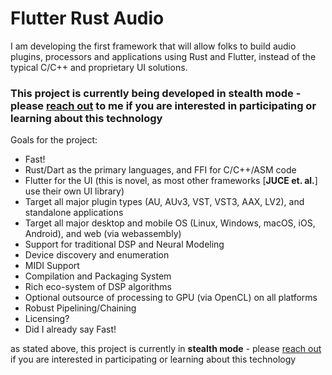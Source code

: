 
# Flutter Rust Audio

I am developing the first framework that will allow folks to build audio plugins, processors and applications using Rust and Flutter, instead of the typical C/C++ and proprietary UI solutions.

### This project is currently being developed in **stealth mode** - please [reach out](https://www.github.com/fuzing) to me if you are interested in participating or learning about this technology

Goals for the project:
- Fast!
- Rust/Dart as the primary languages, and FFI for C/C++/ASM code
- Flutter for the UI (this is novel, as most other frameworks [**JUCE et. al.**] use their own UI library)
- Target all major plugin types (AU, AUv3, VST, VST3, AAX, LV2), and standalone applications
- Target all major desktop and mobile OS (Linux, Windows, macOS, iOS, Android), and web (via webassembly)
- Support for traditional DSP and Neural Modeling
- Device discovery and enumeration
- MIDI Support
- Compilation and Packaging System
- Rich eco-system of DSP algorithms
- Optional outsource of processing to GPU (via OpenCL) on all platforms
- Robust Pipelining/Chaining
- Licensing?
- Did I already say Fast!

as stated above, this project is currently in **stealth mode** - please [reach out](https://www.github.com/fuzing) if you are interested in participating or learning about this technology

